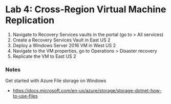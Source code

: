 # Lab 4: Cross-Region Virtual Machine Replication

1. Navigate to Recovery Services vaults in the portal (go to > All services)
2. Create a Recovery Services Vault in East US 2
3. Deploy a Windows Server 2016 VM in West US 2
4. Navigate to the VM properties, go to Operations > Disaster recovery
5. Replicate the VM to East US 2

### Notes

Get started with Azure File storage on Windows
* https://docs.microsoft.com/en-us/azure/storage/storage-dotnet-how-to-use-files
